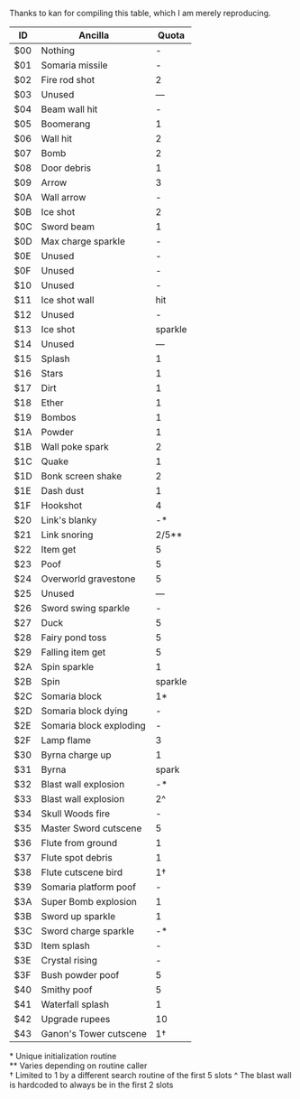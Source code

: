 Thanks to kan for compiling this table, which I am merely reproducing.

| ID  | Ancilla | Quota |
| --- | ------- | ----- |
| $00 | Nothing   |-|
| $01 | Somaria missile| - |
| $02 | Fire rod shot   |2|
| $03 | Unused   |—|
| $04 | Beam wall hit| - |
| $05 | Boomerang   |1|
| $06 | Wall hit   |2|
| $07 | Bomb   |2|
| $08 | Door debris   |1|
| $09 | Arrow   |3|
| $0A | Wall arrow| - |
| $0B | Ice shot   |2|
| $0C | Sword beam   |1|
| $0D | Max charge sparkle| - |
| $0E | Unused   |-|
| $0F | Unused   |-|
| $10 | Unused |-|
| $11 | Ice shot wall |hit|
| $12 | Unused   |-|
| $13 | Ice shot |sparkle|
| $14 | Unused   |—|
| $15 | Splash   |1|
| $16 | Stars   |1|
| $17 | Dirt   |1|
| $18 | Ether   |1|
| $19 | Bombos   |1|
| $1A | Powder   |1|
| $1B | Wall poke spark   |2|
| $1C | Quake   |1|
| $1D | Bonk screen shake   |2|
| $1E | Dash dust   |1|
| $1F | Hookshot   |4|
| $20 | Link's blanky   |-*|
| $21 | Link snoring   |2/5**|
| $22 | Item get   |5|
| $23 | Poof   |5|
| $24 | Overworld gravestone   |5|
| $25 | Unused   |—|
| $26 | Sword swing sparkle| - |
| $27 | Duck   |5|
| $28 | Fairy pond toss   |5|
| $29 | Falling item get   |5|
| $2A | Spin sparkle   |1|
| $2B | Spin |sparkle |-|
| $2C | Somaria block   |1*|
| $2D | Somaria block dying|-|
| $2E | Somaria block exploding|-|
| $2F | Lamp flame   |3|
| $30 | Byrna charge up   |1|
| $31 | Byrna |spark |-|
| $32 | Blast wall explosion   |-*|
| $33 | Blast wall explosion   |2^|
| $34 | Skull Woods fire |-|
| $35 | Master Sword cutscene   |5|
| $36 | Flute from ground   |1|
| $37 | Flute spot debris   |1|
| $38 | Flute cutscene bird   |1†|
| $39 | Somaria platform poof   |-|
| $3A | Super Bomb explosion   |1|
| $3B | Sword up sparkle   |1|
| $3C | Sword charge sparkle   |-*|
| $3D | Item splash |-|
| $3E | Crystal rising |-|
| $3F | Bush powder poof   |5|
| $40 | Smithy poof   |5|
| $41 | Waterfall splash   |1|
| $42 | Upgrade rupees   |10|
| $43 | Ganon's Tower cutscene   |1†|

\* Unique initialization routine  
\*\* Varies depending on routine caller  
† Limited to 1 by a different search routine of the first 5 slots
^ The blast wall is hardcoded to always be in the first 2 slots
